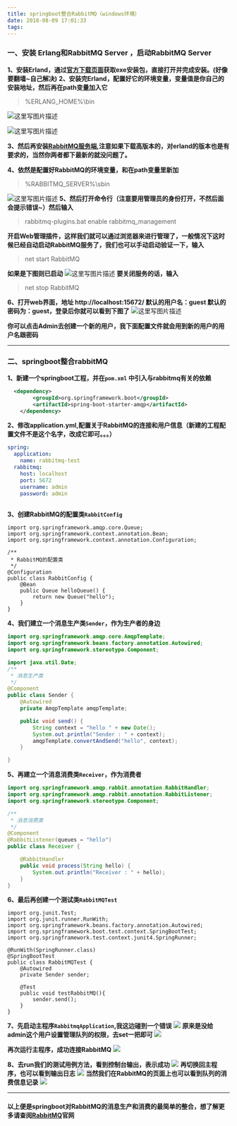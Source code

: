 ```yaml
---
title: springboot整合RabbitMQ（windows环境）
date: 2018-08-09 17:01:33
tags:
---
```


### 一、安装 Erlang和RabbitMQ Server ，启动RabbitMQ Server

**1、安装Erland，通过[官方下载页面](http://www.erlang.org/downloads)获取exe安装包，直接打开并完成安装。(好像要翻墙~自己解决)**
**2、安装完Erland，配置好它的环境变量，变量值是你自己的安装地址，然后再在path变量加入它**

> %ERLANG_HOME%\bin

![这里写图片描述](http://pd6p053wl.bkt.clouddn.com/erland%E7%8E%AF%E5%A2%83%E5%8F%98%E9%87%8F.png)

![这里写图片描述](http://pd6p053wl.bkt.clouddn.com/e%E5%8F%98%E9%87%8F2.jpg)

**3、然后再安装[RabbitMQ服务端](https://www.rabbitmq.com/download.html),注意如果下载高版本的，对erland的版本也是有要求的，当然你两者都下最新的就没问题了。**


**4、依然是配置好RabbitMQ的环境变量，和在path变量里新加**

> %RABBITMQ_SERVER%\sbin

![这里写图片描述](http://pd6p053wl.bkt.clouddn.com/r1.jpg)
**5、然后打开命令行（注意要用管理员的身份打开，不然后面会提示错误~）然后输入**

> rabbitmq-plugins.bat enable rabbitmq_management
<!--more-->
**开启Web管理插件，这样我们就可以通过浏览器来进行管理了，一般情况下这时候已经自动启动RabbitMQ服务了，我们也可以手动启动验证一下，输入**

> net start RabbitMQ

**如果是下图则已启动**
![这里写图片描述](http://pd6p053wl.bkt.clouddn.com/%E5%B7%B2%E5%90%AF%E5%8A%A8r1.jpg)
**要关闭服务的话，输入**
>net stop RabbitMQ

**6、打开web界面，地址 http://localhost:15672/  默认的用户名：guest 默认的密码为：guest，登录后你就可以看到下图了**
![这里写图片描述](http://pd6p053wl.bkt.clouddn.com/r%E7%9A%84%E9%A1%B5%E9%9D%A2.jpg)

**你可以点击Admin去创建一个新的用户，我下面配置文件就会用到新的用户的用户名跟密码**

-------------------------
### 二、springboot整合rabbitMQ

**1、新建一个springboot工程，并在`pom.xml` 中引入与rabbitmq有关的依赖**
``` xml
  <dependency>
        <groupId>org.springframework.boot</groupId>
        <artifactId>spring-boot-starter-amqp</artifactId>
    </dependency>
``` 
**2、修改application.yml,配置关于RabbitMQ的连接和用户信息（新建的工程配置文件不是这个名字，改成它即可。。。）**
```yml
spring:
  application:
    name: rabbitmq-test
  rabbitmq:
    host: localhost
    port: 5672
    username: admin
    password: admin
    
```

**3、创建RabbitMQ的配置类`RabbitConfig`**
```
import org.springframework.amqp.core.Queue;
import org.springframework.context.annotation.Bean;
import org.springframework.context.annotation.Configuration;

/**
 * RabbitMQ的配置类
 */
@Configuration
public class RabbitConfig {
    @Bean
    public Queue helloQueue() {
        return new Queue("hello");
    }
}
```
**4、我们建立一个消息生产类`Sender`，作为生产者的身边**
``` java
import org.springframework.amqp.core.AmqpTemplate;
import org.springframework.beans.factory.annotation.Autowired;
import org.springframework.stereotype.Component;

import java.util.Date;
/**
 * 消息生产类
 */
@Component
public class Sender {
    @Autowired
    private AmqpTemplate amqpTemplate;

    public void send() {
        String context = "hello " + new Date();
        System.out.println("Sender : " + context);
        amqpTemplate.convertAndSend("hello", context);
    }

}

```

**5、再建立一个消息消费类`Receiver`，作为消费者**

``` java
import org.springframework.amqp.rabbit.annotation.RabbitHandler;
import org.springframework.amqp.rabbit.annotation.RabbitListener;
import org.springframework.stereotype.Component;

/**
 * 消息消费类
 */
@Component
@RabbitListener(queues = "hello")
public class Receiver {

    @RabbitHandler
    public void process(String hello) {
        System.out.println("Receiver : " + hello);
    }
}
```

**6、最后再创建一个测试类`RabbitMQTest`**

```
import org.junit.Test;
import org.junit.runner.RunWith;
import org.springframework.beans.factory.annotation.Autowired;
import org.springframework.boot.test.context.SpringBootTest;
import org.springframework.test.context.junit4.SpringRunner;

@RunWith(SpringRunner.class)
@SpringBootTest
public class RabbitMQTest {
    @Autowired
    private Sender sender;

    @Test
    public void testRabbitMQ(){
        sender.send();
    }
}
```

**7、先启动主程序`RabbitmqApplication`,我这边碰到一个错误**
![](http://pd6p053wl.bkt.clouddn.com/%E7%AC%AC%E4%B8%80%E6%AC%A1%E8%BF%90%E8%A1%8C%E5%A4%B1%E8%B4%A5.jpg)
**原来是没给admin这个用户设置管理队列的权限，去set一把即可**
![](http://pd6p053wl.bkt.clouddn.com/%E8%AE%BE%E7%BD%AEuser%E6%9D%83%E9%99%90.jpg)

**再次运行主程序，成功连接RabbitMQ**
![](http://pd6p053wl.bkt.clouddn.com/%E8%BF%9E%E6%8E%A5ra%E6%88%90%E5%8A%9F.jpg)

**8、去run我们的测试用例方法，看到控制台输出，表示成功**
![](http://pd6p053wl.bkt.clouddn.com/%E5%8F%91%E9%80%81%E6%B6%88%E6%81%AF.jpg)
**再切换回主程序，也可以看到输出日志**
![](http://pd6p053wl.bkt.clouddn.com/%E6%94%B6%E5%88%B0%E6%B6%88%E6%81%AF.jpg)
**当然我们在RabbitMQ的页面上也可以看到队列的消费信息记录**
![](http://pd6p053wl.bkt.clouddn.com/%E5%90%8E%E5%8F%B0%E7%9C%8B%E5%88%B0.jpg)

--------------
#### 以上便是springboot对RabbitMQ的消息生产和消费的最简单的整合，想了解更多请查阅[RabbitMQ](https://www.rabbitmq.com/)官网